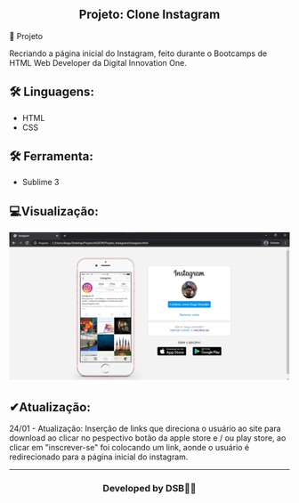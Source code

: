 <h2 align="center">Projeto: Clone Instagram</h2
​    


## 🚀 Projeto

Recriando a página inicial do Instagram, feito durante o Bootcamps de HTML Web Developer da Digital Innovation One.







## 🛠 Linguagens:

* HTML
* CSS




## 🛠 Ferramenta:

* Sublime 3



##  💻Visualização:

<img src="/Projeto_Instagram/imgmain.jpg">






##  ✔Atualização:
24/01 - Atualização: Inserção de links que direciona o usuário ao site para download ao clicar no pespectivo botão da apple store e / ou play store, ao clicar em "inscrever-se" foi colocando um link, aonde o usuário é redirecionado para a página inicial do instagram.




---

<h3><p align= center>Developed by <strong>DSB🐱‍👤</strong></p><h3>
